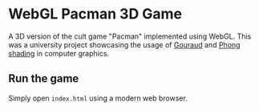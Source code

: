# WebGL Pacman 3D Game
A 3D version of the cult game "Pacman" implemented using WebGL.  This was a university project showcasing the usage of [Gouraud](https://en.wikipedia.org/wiki/Gouraud_shading) and [Phong shading](https://en.wikipedia.org/wiki/Phong_shading) in computer graphics.

## Run the game
Simply open `index.html` using a modern web browser.